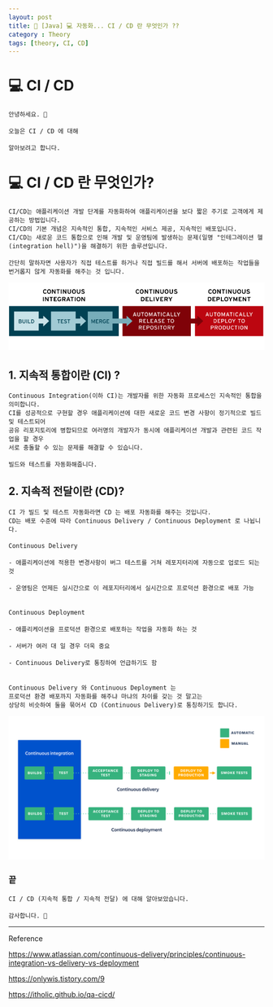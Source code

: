 ```yaml
---
layout: post
title: 📖 [Java] 💻 자동화... CI / CD 란 무엇인가 ??
category : Theory
tags: [theory, CI, CD]
---
```


# 💻 CI / CD

    안녕하세요. 👋
    
    오늘은 CI / CD 에 대해
    
    알아보려고 합니다.

# 💻 CI / CD 란 무엇인가?
    
    CI/CD는 애플리케이션 개발 단계를 자동화하여 애플리케이션을 보다 짧은 주기로 고객에게 제공하는 방법입니다.
    CI/CD의 기본 개념은 지속적인 통합, 지속적인 서비스 제공, 지속적인 배포입니다.
    CI/CD는 새로운 코드 통합으로 인해 개발 및 운영팀에 발생하는 문제(일명 "인테그레이션 헬(integration hell)")을 해결하기 위한 솔루션입니다.
    
    간단히 말하자면 사용자가 직접 테스트를 하거나 직접 빌드를 해서 서버에 배포하는 작업들을
    번거롭지 않게 자동화를 해주는 것 입니다.

![ci-cd](/images/2020-6-19/ci-cd-flow.png)

## 1. 지속적 통합이란 (CI) ?  
    
    Continuous Integration(이하 CI)는 개발자를 위한 자동화 프로세스인 지속적인 통합을 의미합니다.
    CI를 성공적으로 구현할 경우 애플리케이션에 대한 새로운 코드 변경 사항이 정기적으로 빌드 및 테스트되어
    공유 리포지토리에 병합되므로 여러명의 개발자가 동시에 애플리케이션 개발과 관련된 코드 작업을 할 경우
    서로 충돌할 수 있는 문제를 해결할 수 있습니다.
    
    빌드와 테스트를 자동화해줍니다.


    

## 2. 지속적 전달이란 (CD)? 

    CI 가 빌드 및 테스트 자동화라면 CD 는 배포 자동화를 해주는 것입니다.
    CD는 배포 수준에 따라 Continuous Delivery / Continuous Deployment 로 나뉩니다.
    
    Continuous Delivery
    
    - 애플리케이션에 적용한 변경사항이 버그 테스트를 거쳐 레포지터리에 자동으로 업로드 되는 것
        
    - 운영팀은 언제든 실시간으로 이 레포지터리에서 실시간으로 프로덕션 환경으로 배포 가능
        
        
    Continuous Deployment
    
    - 애플리케이션을 프로덕션 환경으로 배포하는 작업을 자동화 하는 것
    
    - 서버가 여러 대 일 경우 더욱 중요
    
    - Continuous Delivery로 통칭하여 언급하기도 함
    
    
    Continuous Delivery 와 Continuous Deployment 는 
    프로덕션 환경 배포까지 자동화를 해주냐 마냐의 차이를 갖는 것 말고는    
    상당히 비슷하여 둘을 묶어서 CD (Continuous Delivery)로 통칭하기도 합니다.

![cd](/images/2020-6-19/cd.png)
    

### 끝

    CI / CD (지속적 통합 / 지속적 전달) 에 대해 알아보았습니다.  
    
    감사합니다. 🙏
    

-------------------------------------------------

Reference

https://www.atlassian.com/continuous-delivery/principles/continuous-integration-vs-delivery-vs-deployment

https://onlywis.tistory.com/9

https://itholic.github.io/qa-cicd/

